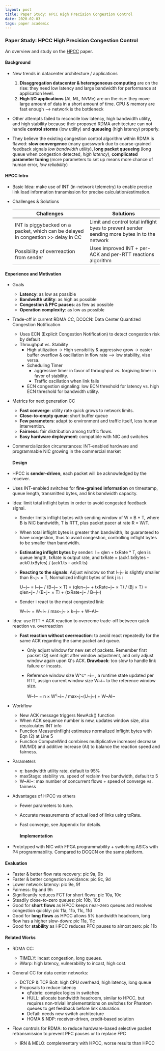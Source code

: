 ```yaml
---
layout: post
title: Paper Study: HPCC High Precision Congestion Control
date: 2020-02-03
tags: paper academic
---
```


### Paper Study: HPCC High Precision Congestion Control

An overview and study on the [HPCC](https://liyuliang001.github.io/publications/hpcc.pdf) paper.

#### Background

+ New trends in datacenter architecture / applications
  1. **Disaggregation datacenter & heterogeneous computing** are on the rise: they need low latency and large bandwidth for performance at application level.
  2. **High I/O applications** (AI, ML, NVMe) are on the rise: they move large amount of data in a short amount of time. CPU & memory are fast enough --> network is the bottleneck

+ Other attempts failed to reconcile low latency, high bandwidth utility, and high stability because their proposed RDMA architecture can not handle **control storms** (low utility) and **queueing** (high latency) properly.

+ They believe the existing congestion control algorithm within RDMA is flawed: **slow convergence** (many guesswork due to coarse-grained feedback signals _low bandwidth utility_), **long packet queueing** (long queue when congestion detected, *high latency*), **complicated parameter tuning** (more parameters to set up means more chance of human error, *low reliability*)

#### HPCC Intro

+ Basic Idea: make use of INT (in-network telemetry) to enable precise link load information transmission for precise calculation/estimation.

+ Challenges & Solutions

  | Challenges                                                   | Solutions                                                    |
  | ------------------------------------------------------------ | ------------------------------------------------------------ |
  | INT is piggybacked on a packet, which can be delayed in congestion >> delay in  CC | Limit and control total inflight byes to prevent sender sending more bytes in to the network |
  | Possibility of overreaction from sender                      | Uses improved INT + per-ACK and per-RTT reactions algorithm  |

#### Experience and Motivation

+ Goals
  + **Latency**: as low as possible
  + **Bandwidth utility**: as high as possible
  + **Congestion & PFC pauses**: as few as possible
  + **Operation complexity**: as low as possible
+ Trade-off in current RDMA CC, DCQCN: Data Center Quantized Congestion Notification
  + Uses ECN (Explicit Congestion Notification) to detect congestion risk by default
  + Throughput vs. Stability
    + High utilization -> High sensibility & aggressive grow -> easier buffer overflow & oscillation in flow rate --> low stability, vise versa.
    + Scheduling Timer
      + aggressive timer in favor of throughput vs. forgiving timer in favor of stability.
      + Traffic oscillation when link fails
    + ECN congestion signaling: low ECN threshold for latency vs. high ECN threshold for bandwidth utility.

+ Metrics for next generation CC

  + **Fast converge**: utility rate quick grows to network limits.
  + **Close-to-empty queue**: short buffer queue
  + **Few parameters**: adapt to environment and traffic itself, less human intervention.
  + **Fairness**: fair distribution among traffic flows.
  + **Easy hardware deployment**: compatible with NIC and switches

+ Commercialization circumstances: INT-enabled hardware and programmable NIC growing in the commercial market

  #### Design

+ HPCC is **sender-driven**, each packet will be acknowledged by the receiver.

+ Uses INT-enabled switches for **fine-grained information** on timestamp, queue length, transmitted bytes, and link bandwidth capacity.

+ Idea: limit total inflight bytes in order to avoid congested feedback signal.

  + Sender limits inflight bytes with sending window of W = B * T, where B is NIC bandwidth, T is RTT, plus packet pacer at rate R = W/T.

  + When total inflight bytes is greater than bandwidth, its guaranteed to have congestion, thus to avoid congestion, controlling inflight bytes to be smaller than bandwidth.

  + **Estimating inflight bytes** by sender: I = qlen + txRate * T, qlen is queue length, txRate is output rate, and txRate = (ack1.txBytes - ack0.txBytes) / (ack1.ts - ack0.ts)

  + **Reacting to the signals**: Adjust window so that I~j~ is slightly smaller than B~j~ × T, Normalized inflight bytes of link j is :

    U~j~ = I~j~ / (B~j~ × T) = (qlen~j~ + txRate~j~ × T) / (Bj × T) = qlen~j~ / (B~j~ × T) + (txRate~j~ / B~j~)

  + Sender i react to the most congested link:

    W~i~ = W~i~ / max~j~ × k~j~ + W~AI~

+ Idea: use RTT + ACK reaction to overcome trade-off between quick reaction vs. overreaction
  + **Fast reaction without overreaction**: to avoid react repeatedly for the same ACK regarding the same packet and queue.

    + Only adjust window for new set of packets. Remember first packet (Q) sent right after window adjustment, and only adjust window again upon Q's ACK. **Drawback**: too slow to handle link failure or incasts.

    + Reference window size W^c^ ~i~ , a runtime state updated per RTT, assign current window size W~i~ to the reference window size.

      W~!~ = n × W<sup>c</sup>~i~ / max~j~(U~j~) + W~AI~

+ Workflow

  + New ACK message triggers NewAck() function
  + When ACK sequence number is new, updates window size, also recalculates INT info
  + Function MeasureInflight estimates normalized inflight bytes with Eqn (2) at Line 5
  + Function ComputeWind combines multiplicative increase/ decrease (MI/MD) and additive increase (AI) to balance the reaction speed and fairness.

+ Parameters

  + η: bandwidth utility rate, default to 95%
  + maxStage: stability vs. speed of reclaim free bandwidth, default to 5
  + W~AI~: max number of concurrent flows + speed of converge vs. fairness

+ Advantages of HPCC vs others
  + Fewer parameters to tune.
  + Accurate measurements of actual load of links using txRate.
  + Fast converge, see Appendix for details.

	#### Implementation

+ Prototyped with NIC with FPGA programmability + switching ASICs with P4 programmability. Compared to DCQCN on the same platform.

#### Evaluation


+ Faster & better flow rate recovery: pic 9a, 9b
+ Faster & better congestion avoidance: pic 9c, 9d
+ Lower network latency: pic 9e, 9f
+ Fairness: 9g and 9h
+ Significantly reduces FCT for short flows: pic 10a, 10c
+ Steadily close-to-zero queues: pic 10b, 10d
+ Good for **short flows** as HPCC keeps near-zero queues and resolves congestion quickly: pic 11a, 11b, 11c, 11d
+ Good for **long flows** as HPCC allows 5% bandwidth headroom, long flow has a higher slow-down: pic 11a, 11c
+ Good for **stability** as HPCC reduces PFC pauses to almost zero: pic 11b

#### Related Works

+ RDMA CC:
  + TIMELY: incast congestion, long queues.
  + iWarp: high latency, vulnerability to incast, high cost.

+ General CC for data center networks:
  + DCTCP & TCP Bolt: high CPU overhead, high latency, long queue
  + Proposals to reduce latency
    + qFabric: complex logics in switches
    + HULL: allocate bandwidth headroom, similar to HPCC, but requires non-trivial implementations on switches for Phantom queues to get feedback before link saturation.
    + DeTail: needs new switch architecture
    + HOMA & NDP: receiver-driven, credit-based solution
+ Flow controls for RDMA: to reduce hardware-based selective packet retransmission to prevent PFC pauses or to replace FPC
  + IRN & MELO: complementary with HPCC, worse results than HPCC
